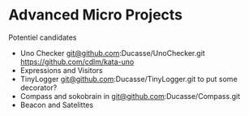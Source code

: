 # Advanced Micro Projects


<!inputFile|path=Chapters/Robots/robots.md!>
<!inputFile|path=Chapters/Compass/compass.md!>

<!inputFile|path=Chapters/Sokoban/Sokoban.md!>

Potentiel candidates
- Uno Checker git@github.com:Ducasse/UnoChecker.git https://github.com/cdlm/kata-uno
- Expressions and Visitors
- TinyLogger git@github.com:Ducasse/TinyLogger.git to put some decorator?
- Compass and sokobrain in git@github.com:Ducasse/Compass.git
- Beacon and Satelittes